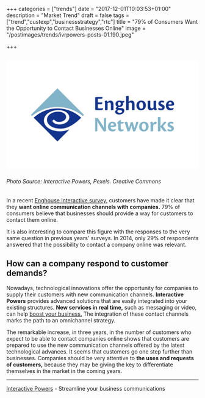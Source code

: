 +++
categories = ["trends"]
date = "2017-12-01T10:03:53+01:00"
description = "Market Trend"
draft = false
tags = ["trend","custexp","businessstrategy","rtc"]
title = "79% of Consumers Want the Opportunity to Contact Businesses Online"
image = "/postimages/trends/ivrpowers-posts-01.190.jpeg"

+++

![man purchasing online](/postimages/trends/ivrpowers-posts-01.191.jpeg)
------------
###### Photo Source: Interactive Powers, Pexels. Creative Commons


In a recent [Enghouse Interactive survey,](https://enghouseinteractive.co.uk/about/in-the-media/79-consumers-want-able-contact-businesses-online/) customers have made it clear that they **want online communication channels with companies.** 79% of consumers believe that businesses should provide a way for customers to contact them online.

It is also interesting to compare this figure with the responses to the very same question in previous years' surveys. In 2014, only 29% of respondents answered that the possibility to contact a company online was relevant.


## How can a company respond to customer demands?

Nowadays, technological innovations offer the opportunity for companies to supply their customers with new communication channels. **Interactive Powers** provides advanced solutions that are easily integrated into your existing structures. **New services in real time,** such as messaging or video, can help [boost your business.]( http://blog.ivrpowers.com/post/products/video-rtc-industries/) The integration of these contact channels marks the path to an omnichannel strategy.

The remarkable increase, in three years, in the number of customers who expect to be able to contact companies online shows that customers are prepared to use the new communication channels offered by the latest technological advances. It seems that customers go one step further than businesses. Companies should be very attentive to **the uses and requests of customers,** because they may be giving the key to differentiate themselves in the market in the coming years.


---
[Interactive Powers](http://www.ivrpowers.com/) - Streamline your business communications


